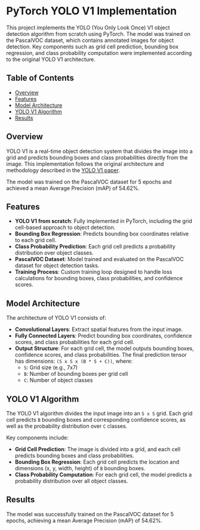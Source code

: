 # PyTorch YOLO V1 Implementation

This project implements the YOLO (You Only Look Once) V1 object detection algorithm from scratch using PyTorch. The model was trained on the PascalVOC dataset, which contains annotated images for object detection. Key components such as grid cell prediction, bounding box regression, and class probability computation were implemented according to the original YOLO V1 architecture.

## Table of Contents
- [Overview](#overview)
- [Features](#features)
- [Model Architecture](#model-architecture)
- [YOLO V1 Algorithm](#yolo-v1-algorithm)
- [Results](#results)

## Overview

YOLO V1 is a real-time object detection system that divides the image into a grid and predicts bounding boxes and class probabilities directly from the image. This implementation follows the original architecture and methodology described in the [YOLO V1 paper](https://arxiv.org/abs/1506.02640).

The model was trained on the PascalVOC dataset for 5 epochs and achieved a mean Average Precision (mAP) of 54.62%.

## Features

- **YOLO V1 from scratch**: Fully implemented in PyTorch, including the grid cell-based approach to object detection.
- **Bounding Box Regression**: Predicts bounding box coordinates relative to each grid cell.
- **Class Probability Prediction**: Each grid cell predicts a probability distribution over object classes.
- **PascalVOC Dataset**: Model trained and evaluated on the PascalVOC dataset for object detection tasks.
- **Training Process**: Custom training loop designed to handle loss calculations for bounding boxes, class probabilities, and confidence scores.

## Model Architecture

The architecture of YOLO V1 consists of:
- **Convolutional Layers**: Extract spatial features from the input image.
- **Fully Connected Layers**: Predict bounding box coordinates, confidence scores, and class probabilities for each grid cell.
- **Output Structure**: For each grid cell, the model outputs bounding boxes, confidence scores, and class probabilities. The final prediction tensor has dimensions: `(S x S x (B * 5 + C))`, where:
  - `S`: Grid size (e.g., 7x7)
  - `B`: Number of bounding boxes per grid cell
  - `C`: Number of object classes

## YOLO V1 Algorithm

The YOLO V1 algorithm divides the input image into an `S x S` grid. Each grid cell predicts `B` bounding boxes and corresponding confidence scores, as well as the probability distribution over `C` classes.

Key components include:
- **Grid Cell Prediction**: The image is divided into a grid, and each cell predicts bounding boxes and class probabilities.
- **Bounding Box Regression**: Each grid cell predicts the location and dimensions (x, y, width, height) of `B` bounding boxes.
- **Class Probability Computation**: For each grid cell, the model predicts a probability distribution over all object classes.

## Results

The model was successfully trained on the PascalVOC dataset for 5 epochs, achieving a mean Average Precision (mAP) of 54.62%.

